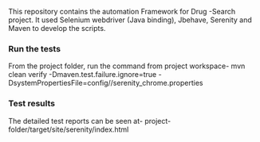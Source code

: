 This repository contains the automation Framework for Drug -Search project. It used Selenium webdriver (Java binding), Jbehave, Serenity and Maven to develop the scripts.

### Run the tests
From the project folder, run the command from project workspace- mvn clean verify -Dmaven.test.failure.ignore=true -DsystemPropertiesFile=config//serenity_chrome.properties

### Test results
The detailed test reports can be seen at-  project-folder/target/site/serenity/index.html



